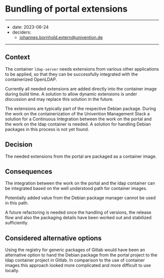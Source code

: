 # Bundling of portal extensions

---

- date: 2023-06-24
- deciders:
  - johannes.bornhold.extern@univention.de

---

## Context

The container `ldap-server` needs extensions from various other applications to
be applied, so that they can be successfully integrated with the containerized
OpenLDAP.

Currently all needed extensions are added directly into the container image
during build time. A solution to allow dynamic extensions is under discussion
and may replace this solution in the future.

The extensions are typically part of the respective Debian package. During the
work on the containerization of the Univention Management Stack a solution for a
Continuous Integration between the work on the portal and the work on the ldap
container is needed. A solution for handling Debian packages in this process is
not yet found.


## Decision

The needed extensions from the portal are packaged as a container image.


## Consequences

The integration between the work on the portal and the ldap container can be
integrated based on the well understood path for container images.

Potentially added value from the Debian package manager cannot be used in this
path.

A future refactoring is needed once the handling of versions, the release flow
and also the packaging details have been worked out and stabilized sufficiently.


## Considered alternative options

Using the registry for generic packages of Gitlab would have been an alternative
option to hand the Debian package from the portal project to the ldap container
project in Gitlab. In comparison to the use of container images this approach
looked more complicated and more difficult to use locally.
